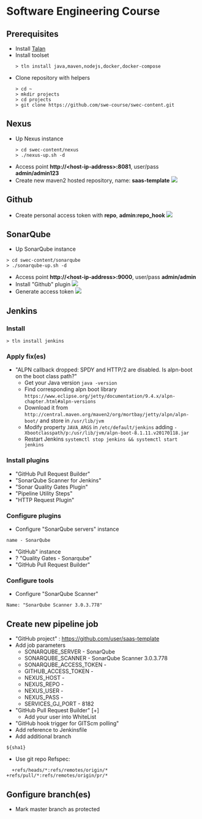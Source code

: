 # Software Engineering Course

## Prerequisites
* Install [Talan](https://github.com/project-talan/talan-core)
* Install toolset
  ```
  > tln install java,maven,nodejs,docker,docker-compose
  ```
* Clone repository with helpers
  ```
  > cd ~
  > mkdir projects
  > cd projects
  > git clone https://github.com/swe-course/swec-content.git
  ```

## Nexus
* Up Nexus instance
  ```
  > cd swec-content/nexus
  > ./nexus-up.sh -d
  ```
* Access point **http://\<host-ip-address\>:8081**, user/pass **admin/admin123**
* Create new maven2 hosted repository, name: **saas-template**
  ![](https://raw.githubusercontent.com/swe-course/swec-content/master/imgs/nexus-maven-repo.png)

## Github
* Create personal access token with **repo**, **admin:repo_hook**
  ![](https://raw.githubusercontent.com/swe-course/swec-content/master/imgs/github-token.png)


## SonarQube
* Up SonarQube instance
```
> cd swec-content/sonarqube
> ./sonarqube-up.sh -d
```
* Access point **http://\<host-ip-address\>:9000**, user/pass **admin/admin**
* Install "Github" plugin
  ![](https://raw.githubusercontent.com/swe-course/swec-content/master/imgs/sonar-github.png)
* Generate access token
  ![](https://raw.githubusercontent.com/swe-course/swec-content/master/imgs/sonar-github.png)



## Jenkins
### Install
```
> tln install jenkins
```

### Apply fix(es)
* "ALPN callback dropped: SPDY and HTTP/2 are disabled. Is alpn-boot on the boot class path?"
  * Get your Java version ```java -version```
  * Find corresponding alpn boot library ```https://www.eclipse.org/jetty/documentation/9.4.x/alpn-chapter.html#alpn-versions```
  * Download it from ```http://central.maven.org/maven2/org/mortbay/jetty/alpn/alpn-boot/``` and store in ```/usr/lib/jvm```
  * Modify property ```JAVA_ARGS``` in ```/etc/default/jenkins``` adding ```-Xbootclasspath/p:/usr/lib/jvm/alpn-boot-8.1.11.v20170118.jar```
  * Restart Jenkins ```systemctl stop jenkins && systemctl start jenkins```

### Install plugins
* "GitHub Pull Request Builder"
* "SonarQube Scanner for Jenkins"
* "Sonar Quality Gates Plugin"
* "Pipeline Utility Steps"
* "HTTP Request Plugin"

### Configure plugins
* Configure "SonarQube servers" instance
```
name - SonarQube
```
* "GitHub" instance
* ? "Quality Gates - Sonarqube"
* "GitHub Pull Request Builder"

### Configure tools
* Configure "SonarQube Scanner"
 ```
Name: "SonarQube Scanner 3.0.3.778"
```


## Create new pipeline job
* "GitHub project" : https://github.com/user/saas-template
* Add job parameters
  * SONARQUBE_SERVER - SonarQube
  * SONARQUBE_SCANNER - SonarQube Scanner 3.0.3.778
  * SONARQUBE_ACCESS_TOKEN - 
  * GITHUB_ACCESS_TOKEN -
  * NEXUS_HOST - 
  * NEXUS_REPO - 
  * NEXUS_USER - 
  * NEXUS_PASS - 
  * SERVICES_GJ_PORT - 8182
* "GitHub Pull Request Builder" \[+\]
  * Add your user into WhiteList
* "GitHub hook trigger for GITScm polling"  
* Add reference to Jenkinsfile
* Add additional branch
```
${sha1}
```
* Use git repo Refspec:
```
  +refs/heads/*:refs/remotes/origin/* +refs/pull/*:refs/remotes/origin/pr/*
 ```
## Gonfigure branch(es)
* Mark master branch as protected
